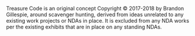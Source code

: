 Treasure Code is an original concept Copyright &copy; 2017-2018 by Brandon Gillespie, around scavenger hunting, derived from ideas unrelated to any existing work projects or NDAs in place.  It is excluded from any NDA works per the existing exhibits that are in place on any standing NDAs.
